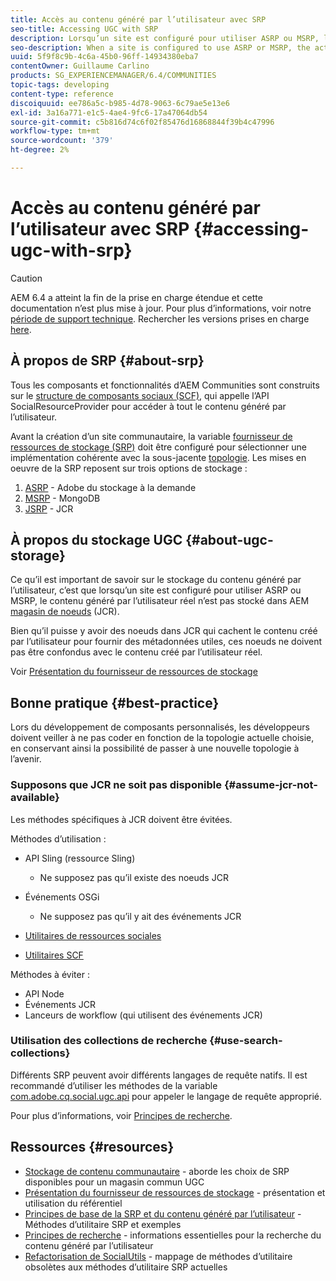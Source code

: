 ```yaml
---
title: Accès au contenu généré par l’utilisateur avec SRP
seo-title: Accessing UGC with SRP
description: Lorsqu’un site est configuré pour utiliser ASRP ou MSRP, le contenu généré par l’utilisateur réel n’est pas stocké dans AEM magasin de noeuds (JCR).
seo-description: When a site is configured to use ASRP or MSRP, the actual UGC is not be stored in AEM's node store (JCR)
uuid: 5f9f8c9b-4c6a-45b0-96ff-14934380eba7
contentOwner: Guillaume Carlino
products: SG_EXPERIENCEMANAGER/6.4/COMMUNITIES
topic-tags: developing
content-type: reference
discoiquuid: ee786a5c-b985-4d78-9063-6c79ae5e13e6
exl-id: 3a16a771-e1c5-4ae4-9fc6-17a47064db54
source-git-commit: c5b816d74c6f02f85476d16868844f39b4c47996
workflow-type: tm+mt
source-wordcount: '379'
ht-degree: 2%

---
```


# Accès au contenu généré par l’utilisateur avec SRP {#accessing-ugc-with-srp}

>[!CAUTION]
>
>AEM 6.4 a atteint la fin de la prise en charge étendue et cette documentation n’est plus mise à jour. Pour plus d’informations, voir notre [période de support technique](https://helpx.adobe.com/fr/support/programs/eol-matrix.html). Rechercher les versions prises en charge [here](https://experienceleague.adobe.com/docs/?lang=fr).

## À propos de SRP {#about-srp}

Tous les composants et fonctionnalités d’AEM Communities sont construits sur le [structure de composants sociaux (SCF)](scf.md), qui appelle l’API SocialResourceProvider pour accéder à tout le contenu généré par l’utilisateur.

Avant la création d’un site communautaire, la variable [fournisseur de ressources de stockage (SRP)](working-with-srp.md) doit être configuré pour sélectionner une implémentation cohérente avec la sous-jacente [topologie](topologies.md). Les mises en oeuvre de la SRP reposent sur trois options de stockage :

1. [ASRP](asrp.md) - Adobe du stockage à la demande
2. [MSRP](msrp.md) - MongoDB
3. [JSRP](jsrp.md) - JCR

## À propos du stockage UGC {#about-ugc-storage}

Ce qu’il est important de savoir sur le stockage du contenu généré par l’utilisateur, c’est que lorsqu’un site est configuré pour utiliser ASRP ou MSRP, le contenu généré par l’utilisateur réel n’est pas stocké dans AEM [magasin de noeuds](../../help/sites-deploying/data-store-config.md) (JCR).

Bien qu’il puisse y avoir des noeuds dans JCR qui cachent le contenu créé par l’utilisateur pour fournir des métadonnées utiles, ces noeuds ne doivent pas être confondus avec le contenu créé par l’utilisateur réel.

Voir [Présentation du fournisseur de ressources de stockage](srp.md)

## Bonne pratique {#best-practice}

Lors du développement de composants personnalisés, les développeurs doivent veiller à ne pas coder en fonction de la topologie actuelle choisie, en conservant ainsi la possibilité de passer à une nouvelle topologie à l’avenir.

### Supposons que JCR ne soit pas disponible {#assume-jcr-not-available}

Les méthodes spécifiques à JCR doivent être évitées.

Méthodes d’utilisation :

* API Sling (ressource Sling)
   * Ne supposez pas qu’il existe des noeuds JCR

* Événements OSGi
   * Ne supposez pas qu’il y ait des événements JCR

* [Utilitaires de ressources sociales](socialutils.md#socialresourceutilities-package)
* [Utilitaires SCF](socialutils.md#scfutilities-package)

Méthodes à éviter :

* API Node
* Événements JCR
* Lanceurs de workflow (qui utilisent des événements JCR)

### Utilisation des collections de recherche {#use-search-collections}

Différents SRP peuvent avoir différents langages de requête natifs. Il est recommandé d’utiliser les méthodes de la variable [com.adobe.cq.social.ugc.api](https://helpx.adobe.com/experience-manager/6-4/sites/developing/using/reference-materials/javadoc/com/adobe/cq/social/ugc/api/package-summary.html) pour appeler le langage de requête approprié.

Pour plus d’informations, voir [Principes de recherche](search-implementation.md).

## Ressources {#resources}

* [Stockage de contenu communautaire](working-with-srp.md) - aborde les choix de SRP disponibles pour un magasin commun UGC
* [Présentation du fournisseur de ressources de stockage](srp.md) - présentation et utilisation du référentiel
* [Principes de base de la SRP et du contenu généré par l’utilisateur](srp-and-ugc.md) - Méthodes d’utilitaire SRP et exemples
* [Principes de recherche](search-implementation.md) - informations essentielles pour la recherche du contenu généré par l’utilisateur
* [Refactorisation de SocialUtils](socialutils.md) - mappage de méthodes d’utilitaire obsolètes aux méthodes d’utilitaire SRP actuelles
